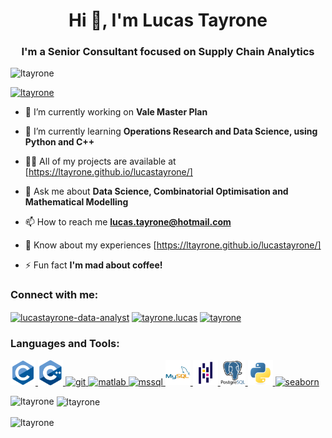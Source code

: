 <h1 align="center">Hi 👋, I'm Lucas Tayrone</h1>
<h3 align="center"> I'm a Senior Consultant focused on Supply Chain Analytics </h3>

<p align="left"> <img src="https://komarev.com/ghpvc/?username=ltayrone&label=Profile%20views&color=0e75b6&style=flat" alt="ltayrone" /> </p>

<p align="left"> <a href="https://github.com/ryo-ma/github-profile-trophy"><img src="https://github-profile-trophy.vercel.app/?username=ltayrone" alt="ltayrone" /></a> </p>

- 🔭 I’m currently working on **Vale Master Plan**

- 🌱 I’m currently learning **Operations Research and Data Science, using Python and C++**

- 👨‍💻 All of my projects are available at [https://ltayrone.github.io/lucastayrone/]

- 💬 Ask me about **Data Science, Combinatorial Optimisation and Mathematical Modelling**

- 📫 How to reach me **lucas.tayrone@hotmail.com**

- 📄 Know about my experiences [https://ltayrone.github.io/lucastayrone/]

- ⚡ Fun fact **I'm mad about coffee!**

<h3 align="left">Connect with me:</h3>
<p align="left">
<a href="https://linkedin.com/in/lucastayrone-data-analyst" target="blank"><img align="center" src="https://raw.githubusercontent.com/rahuldkjain/github-profile-readme-generator/master/src/images/icons/Social/linked-in-alt.svg" alt="lucastayrone-data-analyst" height="30" width="40" /></a>
<a href="https://instagram.com/tayrone.lucas" target="blank"><img align="center" src="https://raw.githubusercontent.com/rahuldkjain/github-profile-readme-generator/master/src/images/icons/Social/instagram.svg" alt="tayrone.lucas" height="30" width="40" /></a>
<a href="https://discord.gg/tayrone" target="blank"><img align="center" src="https://raw.githubusercontent.com/rahuldkjain/github-profile-readme-generator/master/src/images/icons/Social/discord.svg" alt="tayrone" height="30" width="40" /></a>
</p>

<h3 align="left">Languages and Tools:</h3>
<p align="left"> <a href="https://www.cprogramming.com/" target="_blank" rel="noreferrer"> <img src="https://raw.githubusercontent.com/devicons/devicon/master/icons/c/c-original.svg" alt="c" width="40" height="40"/> </a> <a href="https://www.w3schools.com/cpp/" target="_blank" rel="noreferrer"> <img src="https://raw.githubusercontent.com/devicons/devicon/master/icons/cplusplus/cplusplus-original.svg" alt="cplusplus" width="40" height="40"/> </a> <a href="https://git-scm.com/" target="_blank" rel="noreferrer"> <img src="https://www.vectorlogo.zone/logos/git-scm/git-scm-icon.svg" alt="git" width="40" height="40"/> </a> <a href="https://www.mathworks.com/" target="_blank" rel="noreferrer"> <img src="https://upload.wikimedia.org/wikipedia/commons/2/21/Matlab_Logo.png" alt="matlab" width="40" height="40"/> </a> <a href="https://www.microsoft.com/en-us/sql-server" target="_blank" rel="noreferrer"> <img src="https://www.svgrepo.com/show/303229/microsoft-sql-server-logo.svg" alt="mssql" width="40" height="40"/> </a> <a href="https://www.mysql.com/" target="_blank" rel="noreferrer"> <img src="https://raw.githubusercontent.com/devicons/devicon/master/icons/mysql/mysql-original-wordmark.svg" alt="mysql" width="40" height="40"/> </a> <a href="https://pandas.pydata.org/" target="_blank" rel="noreferrer"> <img src="https://raw.githubusercontent.com/devicons/devicon/2ae2a900d2f041da66e950e4d48052658d850630/icons/pandas/pandas-original.svg" alt="pandas" width="40" height="40"/> </a> <a href="https://www.postgresql.org" target="_blank" rel="noreferrer"> <img src="https://raw.githubusercontent.com/devicons/devicon/master/icons/postgresql/postgresql-original-wordmark.svg" alt="postgresql" width="40" height="40"/> </a> <a href="https://www.python.org" target="_blank" rel="noreferrer"> <img src="https://raw.githubusercontent.com/devicons/devicon/master/icons/python/python-original.svg" alt="python" width="40" height="40"/> </a> <a href="https://seaborn.pydata.org/" target="_blank" rel="noreferrer"> <img src="https://seaborn.pydata.org/_images/logo-mark-lightbg.svg" alt="seaborn" width="40" height="40"/> </a> </p>

<p><img align="left" src="https://github-readme-stats.vercel.app/api/top-langs?username=ltayrone&show_icons=true&locale=en&layout=compact" alt="ltayrone" /></p>

<p>&nbsp;<img align="center" src="https://github-readme-stats.vercel.app/api?username=ltayrone&show_icons=true&locale=en" alt="ltayrone" /></p>

<p><img align="center" src="https://github-readme-streak-stats.herokuapp.com/?user=ltayrone&" alt="ltayrone" /></p>
